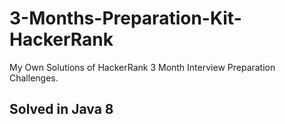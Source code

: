 # 3-Months-Preparation-Kit-HackerRank     
My Own Solutions of HackerRank 3 Month Interview Preparation Challenges.

##  Solved in Java 8
